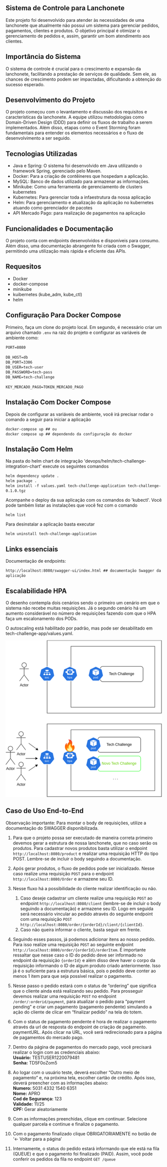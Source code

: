 ## Sistema de Controle para Lanchonete
Este projeto foi desenvolvido para atender às necessidades de uma lanchonete que atualmente não possui um sistema para gerenciar pedidos, pagamentos, clientes e produtos. O objetivo principal é otimizar o gerenciamento de pedidos e, assim, garantir um bom atendimento aos clientes.

## Importância do Sistema
O sistema de controle é crucial para o crescimento e expansão da lanchonete, facilitando a prestação de serviços de qualidade. Sem ele, as chances de crescimento podem ser impactadas, dificultando a obtenção do sucesso esperado.

## Desenvolvimento do Projeto
O projeto começou com o levantamento e discussão dos requisitos e características da lanchonete. A equipe utilizou metodologias como Domain-Driven Design (DDD) para definir os fluxos de trabalho a serem implementados. Além disso, etapas como o Event Storming foram fundamentais para entender os elementos necessários e o fluxo de desenvolvimento a ser seguido.

## Tecnologias Utilizadas
- Java e Spring: O sistema foi desenvolvido em Java utilizando o framework Spring, gerenciado pelo Maven.
- Docker: Para a criação de contêineres que hospedam a aplicação.
- MySQL: Banco de dados utilizado para armazenar as informações.
- Minikube: Como uma ferramenta de gerenciamento de clusters kubernetes
- Kubernetes: Para gerenciar toda a infaestrutura da nossa aplicação
- Helm: Para gerenciamento e atualização da aplicação no kubernetes atuando como gerenciador de pacotes
- API Mercado Pago: para realização de pagamentos na aplicação

## Funcionalidades e Documentação
O projeto conta com endpoints desenvolvidos e disponíveis para consumo. Além disso, uma documentação abrangente foi criada com o Swagger, permitindo uma utilização mais rápida e eficiente das APIs.

## Requesitos
- Docker
- docker-compose
- minikube
- kuibernetes (kube_adm, kube_ctl)
- helm


## Configuração Para Docker Compose
Primeiro, faça um clone do projeto local.
Em segundo, é necessário criar um arquivo chamado `.env` na raiz do projeto e configurar as variáveis de ambiente como:
```
PORT=8080

DB_HOST=db
DB_PORT=3306
DB_USER=tech-user
DB_PASSWORD=tech-pass
DB_NAME=tech-challenge

KEY_MERCADO_PAGO=TOKEN_MERCADO_PAGO
```
## Instalação Com Docker Compose
Depois de configurar as variáveis de ambiente, você irá precisar rodar o comando a seguir para iniciar a aplicação
```
docker-compose up ## ou
docker compose up ## dependendo da configuração do docker
```
## Instalação Com Helm
Na pasta do helm chart de integração 'devops/helm/tech-challenge-integration-chart' execute os seguintes comandos
```
helm dependency update .
helm package .
helm install -f values.yaml tech-challenge-application tech-challenge-0.1.0.tgz
```
Acompanhe o deploy da sua aplicação com os comandos do 'kubectl'. Você pode também listar as instalações que você fez com o comando
```
helm list
```
Para desinstalar a aplicação basta executar
```
helm uninstall tech-challenge-application
```
## Links essenciais
Documentação de endpoints:
```
http://localhost:8080/swagger-ui/index.html ## documentação Swagger da aplicação
```

## Escalabilidade HPA
O desenho contempla dois cenários sendo o primeiro um cenário em que o sistema não recebe muitas requisições. Já o segundo cenário há um aumento considerável no número de requisições fazendo com que o HPA faça um escalonamento dos PODs.

O autoscaling está habilitado por padrão, mas pode ser desabilitado em tech-challenge-app/values.yaml.

[![image](https://github.com/PosTechChallengeFIAP/tech-challenge/blob/main/docs/TechC.drawio.png)](/)

## Caso de Uso End-to-End

Observação importante: Para montar o body de requisições, utilize a documentação do
SWAGGER disponibilizada.

1. Para que o projeto possa ser executado de maneira correta primeiro devemos gerar a
estrutura de nossa lanchonete, que no caso serão os produtos. Para cadastrar novos
produtos basta utilizar o endpoint `http://localhost:8080/product` e realizar uma requisição
HTTP do tipo POST. Lembre-se de incluir o body seguindo a documentação.

2. Após gerar produtos, o fluxo de pedidos pode ser inicializado. Nesse caso realize uma
requisição `POST` para o endpoint `http://localhost:8080/Order` e armazene seu ID.

3. Nesse fluxo há a possibilidade do cliente realizar identificação ou não.

    1. Caso deseje cadastrar um cliente realize uma requisição `POST` ao endpoint
`http://localhost:8080/client` (lembre-se de incluir o body seguindo a documentação) e
armazene seu ID. Logo em seguida será necessário vincular ao pedido através do seguinte
endpoint com uma requisição `POST http://localhost:8080/order/{orderId}/client/{clientId}`.
    2. Caso não queira informar o cliente, basta seguir em frente.

4. Seguindo esses passos, já podemos adicionar itens ao nosso pedido. Para isso realize
uma requisição `POST` ao seguinte endpoint `http://localhost:8080/order/{orderId}/orderItem`.
É importante ressaltar que nesse caso o ID do pedido deve ser informado no endpoint da
requisição `{orderId}` e além disso deve haver o corpo da requisição informando o ID de
algum produto criado anteriormente.
Isso já é o suficiente para a estrutura básica, pois o pedido deve conter ao menos 1
item para que seja possível realizar o pagamento.

5. Nesse passo o pedido estará com o status de “ordering” que significa que o cliente ainda
está realizando seu pedido. Para prosseguir devemos realizar uma requisição `POST` no
endpoint `/order/:orderid/payment`, para atualizar o pedido para “payment pending” e criar um
pagamento (pagamento pendente) simulando a ação do cliente de clicar em “finalizar
pedido” na tela do totem.

6. Com o status de pagamento pendente é hora de realizar o pagamento através da url de
resposta do endpoint de criação de pagamento. paymentURL. Após clicar na URL, você
será redirecionado para a página de pagamentos do mercado pago.

7. Dentro da página de pagamentos do mercado pago, você precisará realizar o login com
as credenciais abaixo:  
__Usuário:__ TESTUSER1220079481  
__Senha:__ TD5F0oZom5  

9. Ao logar com o usuário teste, deverá escolher “Outro meio de pagamento” e, na próxima
tela, escolher cartão de crédito. Após isso, deverá preencher com as informações abaixo:  
__Numero:__ 5031 4332 1540 6351  
__Nome:__ APRO  
__Cod de Segurança:__ 123  
__Validade:__ 11/25  
__CPF:__ Gerar aleatoriamente  

10. Com as informações preenchidas, clique em continuar. Selecione qualquer parcela e
continue e finalize o pagamento.

11. Com o pagamento finalizado clique OBRIGATORIAMENTE no botão de ‘<- Voltar para a
página’

12. Internamente, o status do pedido estará informando que ele está na fila (QUEUE) e que
o pagamento foi finalizado (PAID). Assim, você pode conferir os pedidos da fila no endpoint
`GET /queue`
